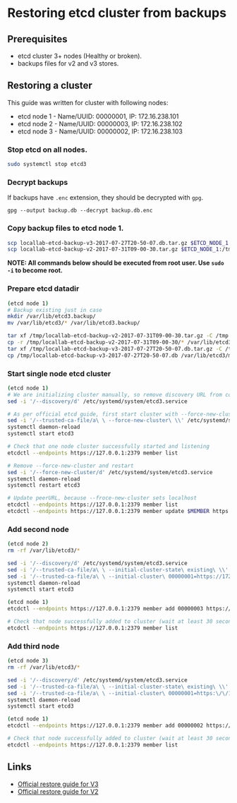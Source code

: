 # Restoring etcd cluster from backups

## Prerequisites

- etcd cluster 3+ nodes (Healthy or broken).
- backups files for v2 and v3 stores.

## Restoring a cluster

This guide was written for cluster with following nodes:
- etcd node 1 - Name/UUID: 00000001, IP: 172.16.238.101
- etcd node 2 - Name/UUID: 00000003, IP: 172.16.238.102
- etcd node 3 - Name/UUID: 00000002, IP: 172.16.238.103

### Stop etcd on all nodes.

```bash
sudo systemctl stop etcd3
```

### Decrypt backups

If backups have `.enc` extension, they should be decrypted with `gpg`.

```
gpg --output backup.db --decrypt backup.db.enc
```

### Copy backup files to etcd node 1.
```bash
scp locallab-etcd-backup-v3-2017-07-27T20-50-07.db.tar.gz $ETCD_NODE_1:/tmp
scp locallab-etcd-backup-v2-2017-07-31T09-00-30.tar.gz $ETCD_NODE_1:/tmp
```

**NOTE: All commands below should be executed from root user. Use `sudo -i` to become root.**

### Prepare etcd datadir

```bash
(etcd node 1)
# Backup existing just in case
mkdir /var/lib/etcd3.backup/
mv /var/lib/etcd3/* /var/lib/etcd3.backup/

tar xf /tmp/locallab-etcd-backup-v2-2017-07-31T09-00-30.tar.gz -C /tmp
cp -r /tmp/locallab-etcd-backup-v2-2017-07-31T09-00-30/* /var/lib/etcd3/
tar xf /tmp/locallab-etcd-backup-v3-2017-07-27T20-50-07.db.tar.gz -C /tmp
cp /tmp/locallab-etcd-backup-v3-2017-07-27T20-50-07.db /var/lib/etcd3/member/snap/db
```

### Start single node etcd cluster
```bash
(etcd node 1)
# We are initializing cluster manually, so remove discovery URL from config
sed -i '/--discovery/d' /etc/systemd/system/etcd3.service

# As per official etcd guide, first start cluster with --force-new-cluster flag, to initialize new cluster for existing data.
sed -i '/--trusted-ca-file/a\ \ --force-new-cluster\ \\' /etc/systemd/system/etcd3.service
systemctl daemon-reload
systemctl start etcd3

# Check that one node cluster successfully started and listening
etcdctl --endpoints https://127.0.0.1:2379 member list

# Remove --force-new-cluster and restart
sed -i '/--force-new-cluster/d' /etc/systemd/system/etcd3.service
systemctl daemon-reload
systemctl restart etcd3

# Update peerURL, because --froce-new-cluster sets localhost
etcdctl --endpoints https://127.0.0.1:2379 member list
etcdctl --endpoints https://127.0.0.1:2379 member update $MEMBER https://172.16.238.101:2380
```

### Add second node
```bash
(etcd node 2)
rm -rf /var/lib/etcd3/*

sed -i '/--discovery/d' /etc/systemd/system/etcd3.service
sed -i '/--trusted-ca-file/a\ \ --initial-cluster-state\ existing\ \\' /etc/systemd/system/etcd3.service
sed -i '/--trusted-ca-file/a\ \ --initial-cluster\ 00000001=https://172.16.238.101:2380,00000003=https://172.16.238.102:2380\ \\' /etc/systemd/system/etcd3.service
systemctl daemon-reload
systemctl start etcd3

(etcd node 1)
etcdctl --endpoints https://127.0.0.1:2379 member add 00000003 https://172.16.238.102:2380

# Check that node successfully added to cluster (wait at least 30 seconds)
etcdctl --endpoints https://127.0.0.1:2379 member list
```

### Add third node
```bash
(etcd node 3)
rm -rf /var/lib/etcd3/*

sed -i '/--discovery/d' /etc/systemd/system/etcd3.service
sed -i '/--trusted-ca-file/a\ \ --initial-cluster-state\ existing\ \\' /etc/systemd/system/etcd3.service
sed -i '/--trusted-ca-file/a\ \ --initial-cluster\ 00000001=https:\/\/172.16.238.101:2380,00000003=https:\/\/172.16.238.102:2380,\00000002=https:\/\/172.16.238.103:2380 \\' /etc/systemd/system/etcd3.service
systemctl daemon-reload
systemctl start etcd3

(etcd node 1)
etcdctl --endpoints https://127.0.0.1:2379 member add 00000002 https://172.16.238.103:2380

# Check that node successfully added to cluster (wait at least 30 seconds)
etcdctl --endpoints https://127.0.0.1:2379 member list
```

## Links

- [Official restore guide for V3](https://github.com/coreos/etcd/blob/master/Documentation/op-guide/recovery.md)
- [Official restore guide for V2](https://github.com/coreos/etcd/blob/master/Documentation/v2/admin_guide.md#restoring-a-backup)
